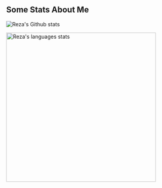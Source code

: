 ## Some Stats About Me

![Reza's Github stats](https://github-readme-stats.vercel.app/api?username=rezahdev&hide=contribs&count_private=true&show_icons=true&include_all_commits=true)

<img  width="400" alt="Reza's languages stats" src="https://github-readme-stats.vercel.app/api/top-langs/?username=rezahdev&theme=tokyonight&hide=nunjucks&langs_count=10" >
